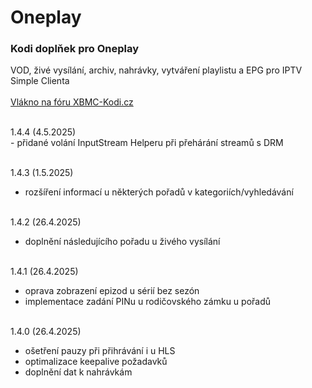 <h1>Oneplay</h1>
<p>
<h3>Kodi doplňek pro Oneplay</h3>
<p>
VOD, živé vysílání, archiv, nahrávky, vytváření playlistu a EPG pro IPTV Simple Clienta<br><br>
<a href="https://www.xbmc-kodi.cz/prispevek-oneplay">Vlákno na fóru XBMC-Kodi.cz</a><br><br>
</p>
<p>
1.4.4 (4.5.2025)<br>
- přidané volání InputStream Helperu při přehárání streamů s DRM<br><br>

1.4.3 (1.5.2025)<br>
- rozšíření informací u některých pořadů v kategoriích/vyhledávání<br><br>

1.4.2 (26.4.2025)<br>
- doplnění následujícího pořadu u živého vysílání<br><br>

1.4.1 (26.4.2025)<br>
- oprava zobrazení epizod u sérií bez sezón<br>
- implementace zadání PINu u rodičovského zámku u pořadů<br><br>

1.4.0 (26.4.2025)<br>
- ošetření pauzy při přihrávání i u HLS<br>
- optimalizace keepalive požadavků<br>
- doplnění dat k nahrávkám<br><br>
</p>
